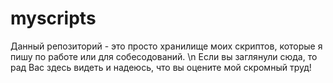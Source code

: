 # myscripts

Данный репозиторий - это просто хранилище моих скриптов, которые я пишу по работе или для собесодований. \n
Если вы заглянули сюда, то рад Вас здесь видеть и надеюсь, что вы оцените мой скромный труд!
